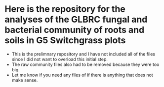 # Here is the repository for the analyses of the GLBRC fungal and bacterial community of roots and soils in G5 Switchgrass plots

+ This is the prelimnary repository and I have not included all of the files since I did not want to overload this initial step.
+ The raw community files also had to be removed because they were too big. 
+ Let me know if you need any files of if there is anything that does not make sense. 

